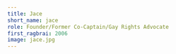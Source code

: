 ```yaml
---
title: Jace
short_name: jace
role: Founder/Former Co-Captain/Gay Rights Advocate
first_ragbrai: 2006
image: jace.jpg
---
```

